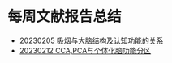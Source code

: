 # 每周文献报告总结

* [20230205 吸烟与大脑结构及认知功能的关系](./docs/20230205.md)
* [20230212 CCA,PCA与个体化脑功能分区](./doc/20230212.md)

